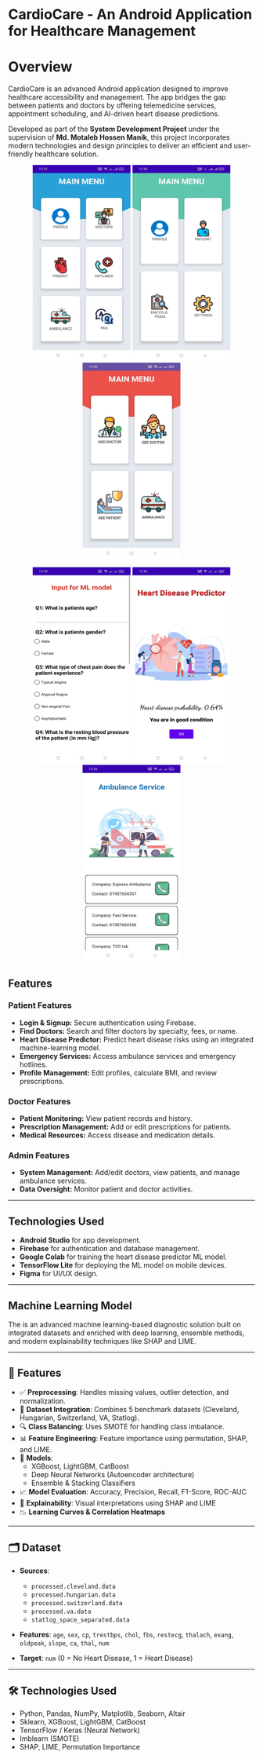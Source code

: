 
# CardioCare - An Android Application for Healthcare Management


# Overview
CardioCare is an advanced Android application designed to improve healthcare accessibility and management. The app bridges the gap between patients and doctors by offering telemedicine services, appointment scheduling, and AI-driven heart disease predictions.

Developed as part of the **System Development Project** under the supervision of **Md. Motaleb Hossen Manik**, this project incorporates modern technologies and design principles to deliver an efficient and user-friendly healthcare solution.


<p align="center">
    <img src="App_ss/ss7.jpeg" alt="Screenshot 1" height = "400" width="200">
    <img src="App_ss/ss4.jpeg" alt="Screenshot 2" height = "400" width="200">
    <img src="App_ss/ss20.jpeg" alt="Screenshot 3" height = "400" width="200">
</p>

<!-- Second Row -->
<p align="center">
    <img src="App_ss/ss16.jpeg" alt="Screenshot 4" height = "400" width="200">
    <img src="App_ss/ss14.jpeg" alt="Screenshot 5" height = "400" width="200">
    <img src="App_ss/ss15.jpeg" alt="Screenshot 6" height = "400" width="200">
</p>



## Features
### Patient Features
- **Login & Signup:** Secure authentication using Firebase.
- **Find Doctors:** Search and filter doctors by specialty, fees, or name.
- **Heart Disease Predictor:** Predict heart disease risks using an integrated machine-learning model.
- **Emergency Services:** Access ambulance services and emergency hotlines.
- **Profile Management:** Edit profiles, calculate BMI, and review prescriptions.

### Doctor Features
- **Patient Monitoring:** View patient records and history.
- **Prescription Management:** Add or edit prescriptions for patients.
- **Medical Resources:** Access disease and medication details.

### Admin Features
- **System Management:** Add/edit doctors, view patients, and manage ambulance services.
- **Data Oversight:** Monitor patient and doctor activities.

---

## Technologies Used
- **Android Studio** for app development.
- **Firebase** for authentication and database management.
- **Google Colab** for training the heart disease predictor ML model.
- **TensorFlow Lite** for deploying the ML model on mobile devices.
- **Figma** for UI/UX design.

---

## Machine Learning Model

The is an advanced machine learning-based diagnostic solution built on integrated datasets and enriched with deep learning, ensemble methods, and modern explainability techniques like SHAP and LIME.

---

## 🚀 Features

- ✅ **Preprocessing**: Handles missing values, outlier detection, and normalization.
- 🔄 **Dataset Integration**: Combines 5 benchmark datasets (Cleveland, Hungarian, Switzerland, VA, Statlog).
- 🔍 **Class Balancing**: Uses SMOTE for handling class imbalance.
- 📊 **Feature Engineering**: Feature importance using permutation, SHAP, and LIME.
- 🧠 **Models**:
  - XGBoost, LightGBM, CatBoost
  - Deep Neural Networks (Autoencoder architecture)
  - Ensemble & Stacking Classifiers
- 📈 **Model Evaluation**: Accuracy, Precision, Recall, F1-Score, ROC-AUC
- 🎯 **Explainability**: Visual interpretations using SHAP and LIME
- 📉 **Learning Curves & Correlation Heatmaps**

---

## 🗂️ Dataset

- **Sources**:
  - `processed.cleveland.data`
  - `processed.hungarian.data`
  - `processed.switzerland.data`
  - `processed.va.data`
  - `statlog_space_separated.data`

- **Features**: `age`, `sex`, `cp`, `trestbps`, `chol`, `fbs`, `restecg`, `thalach`, `exang`, `oldpeak`, `slope`, `ca`, `thal`, `num`

- **Target**: `num` (0 = No Heart Disease, 1 = Heart Disease)

---

## 🛠️ Technologies Used

- Python, Pandas, NumPy, Matplotlib, Seaborn, Altair
- Sklearn, XGBoost, LightGBM, CatBoost
- TensorFlow / Keras (Neural Network)
- Imblearn (SMOTE)
- SHAP, LIME, Permutation Importance

